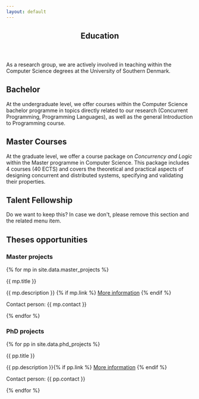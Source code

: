 ```yaml
---
layout: default
---
```


<article id="main"><header class="major container" markdown="1">

# Education

</header><section class="wrapper card style4 container"><div class="content"><section markdown="1">

As a research group, we are actively involved in teaching within the Computer Science degrees at the University of Southern Denmark.

## Bachelor

At the undergraduate level, we offer courses within the Computer Science bachelor programme in topics directly related to our research (Concurrent Programming, Programming Languages), as well as the general Introduction to Programming course.

## Master Courses

At the graduate level, we offer a course package on <i>Concurrency  and
Logic</i> within the Master programme in Computer Science. This package
includes 4 courses (40 ECTS) and covers the theoretical and practical
aspects of designing concurrent and distributed systems, specifying and
validating their properties.

## Talent Fellowship

Do we want to keep this? In case we don't, please remove this section and the related menu item.

## Theses opportunities

### Master projects

{% for mp in site.data.master_projects %}

<div class="card mb-4">
    <div class="card-header alert-info">{{ mp.title }}</div>
  <div class="card-body">
    <p class="small card-text">
    {{ mp.description }}
    {% if mp.link %}
    <a class="card-link" href="{{mp.link}}">More information</a>
    {% endif %}
    </p>  
    <span class="small">Contact person: {{ mp.contact }}</span>
  </div>
</div>

{% endfor %}

### PhD projects

{% for pp in site.data.phd_projects %}

<div class="card mb-4">
    <div class="card-header alert-success">{{ pp.title }}</div>
  <div class="card-body">
    <p class="small card-text">
    {{ pp.description }}{% if pp.link %}
    <a class="card-link" href="{{pp.link}}">More information</a>
    {% endif %}
    </p>  
    <span class="small">Contact person: {{ pp.contact }}</span>
  </div>
</div>

{% endfor %}

</section></div></section></article>